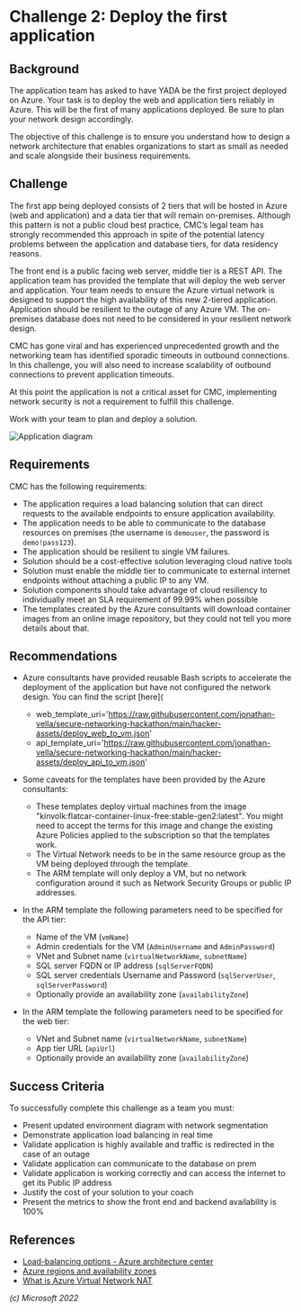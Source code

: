 # Challenge 2: Deploy the first application

## Background

The application team has asked to have YADA be the first project deployed on Azure. Your task is to deploy the web and application tiers reliably in Azure. This will be the first of many applications deployed. Be sure to plan your network design accordingly.

The objective of this challenge is to ensure you understand how to design a network architecture that enables organizations to start as small as needed and scale alongside their business requirements.

## Challenge

The first app being deployed consists of 2 tiers that will be hosted in Azure (web and application) and a data tier that will remain on-premises. Although this pattern is not a public cloud best practice, CMC’s legal team has strongly recommended this approach in spite of the potential latency problems between the application and database tiers, for data residency reasons.

The front end is a public facing web server, middle tier is a REST API. The application team has provided the template that will deploy the web server and application. Your team needs to ensure the Azure virtual network is designed to support the high availability of this new 2-tiered application. Application should be resilient to the outage of any Azure VM. The on-premises database does not need to be considered in your resilient network design.

CMC has gone viral and has experienced unprecedented growth and the networking team has identified sporadic timeouts in outbound connections. In this challenge, you will also need to increase scalability of outbound connections to prevent application timeouts.

At this point the application is not a critical asset for CMC, implementing network security is not a requirement to fulfill this challenge.

Work with your team to plan and deploy a solution.

![Application diagram](images/app_vm.png)

## Requirements

CMC has the following requirements:

- The application requires a load balancing solution that can direct requests to the available endpoints to ensure application availability.
- The application needs to be able to communicate to the database resources on premises (the username is `demouser`, the password is `demo!pass123`).
- The application should be resilient to single VM failures.
- Solution should be a cost-effective solution leveraging cloud native tools
- Solution must enable the middle tier to communicate to external internet endpoints without attaching a public IP to any VM.
- Solution components should take advantage of cloud resiliency to individually meet an SLA requirement of 99.99% when possible
- The templates created by the Azure consultants will download container images from an online image repository, but they could not tell you more details about that.

## Recommendations

- Azure consultants have provided reusable Bash scripts to accelerate the deployment of the application but have not configured the network design. You can find the script [here](

  - web_template_uri='https://raw.githubusercontent.com/jonathan-vella/secure-networking-hackathon/main/hacker-assets/deploy_web_to_vm.json'
  - api_template_uri='https://raw.githubusercontent.com/jonathan-vella/secure-networking-hackathon/main/hacker-assets/deploy_api_to_vm.json'

- Some caveats for the templates have been provided by the Azure consultants:

  - These templates deploy virtual machines from the image "kinvolk:flatcar-container-linux-free:stable-gen2:latest". You might need to accept the terms for this image and change the existing Azure Policies applied to the subscription so that the templates work.
  - The Virtual Network needs to be in the same resource group as the VM being deployed through the template.
  - The ARM template will only deploy a VM, but no network configuration around it such as Network Security Groups or public IP addresses.

- In the ARM template the following parameters need to be specified for the API tier:

  - Name of the VM (`vmName`)
  - Admin credentials for the VM (`AdminUsername` and `AdminPassword`)
  - VNet and Subnet name (`virtualNetworkName`, `subnetName`)
  - SQL server FQDN or IP address (`sqlServerFQDN`)
  - SQL server credentials Username and Password (`sqlServerUser`, `sqlServerPassword`)
  - Optionally provide an availability zone (`availabilityZone`)

- In the ARM template the following parameters need to be specified for the web tier:
  - VNet and Subnet name (`virtualNetworkName`, `subnetName`)
  - App tier URL (`apiUrl`)
  - Optionally provide an availability zone (`availabilityZone`)

## Success Criteria

To successfully complete this challenge as a team you must:

- Present updated environment diagram with network segmentation
- Demonstrate application load balancing in real time
- Validate application is highly available and traffic is redirected in the case of an outage
- Validate application can communicate to the database on prem
- Validate application is working correctly and can access the internet to get its Public IP address
- Justify the cost of your solution to your coach
- Present the metrics to show the front end and backend availability is 100%

## References

- [Load-balancing options - Azure architecture center](https://learn.microsoft.com/azure/architecture/guide/technology-choices/load-balancing-overview)
- [Azure regions and availability zones](https://learn.microsoft.com/azure/availability-zones/az-overview)
- [What is Azure Virtual Network NAT](https://learn.microsoft.com/en-us/azure/virtual-network/nat-gateway/nat-overview)

_(c) Microsoft 2022_
